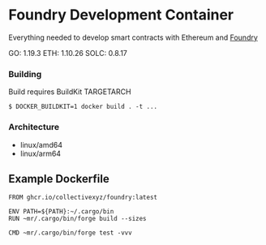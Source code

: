 # Foundry Development Container

Everything needed to develop smart contracts with Ethereum and [Foundry](https://github.com/foundry-rs/foundry)

GO: 1.19.3
ETH: 1.10.26
SOLC: 0.8.17

### Building

Build requires BuildKit TARGETARCH

`$ DOCKER_BUILDKIT=1 docker build . -t ... `

### Architecture
* linux/amd64 
* linux/arm64


## Example Dockerfile

```
FROM ghcr.io/collectivexyz/foundry:latest

ENV PATH=${PATH}:~/.cargo/bin
RUN ~mr/.cargo/bin/forge build --sizes

CMD ~mr/.cargo/bin/forge test -vvv
```
